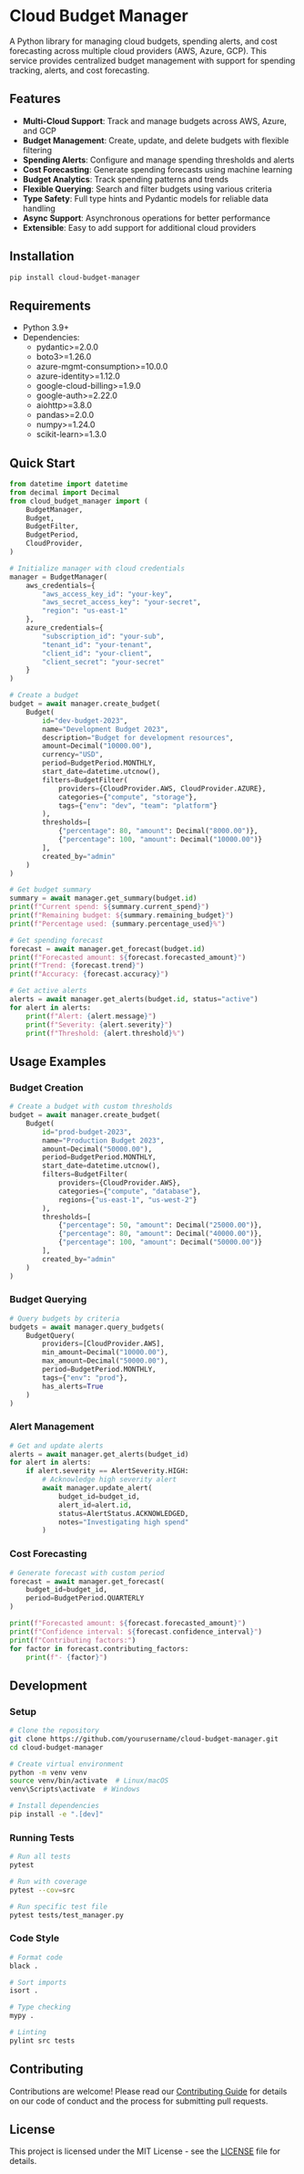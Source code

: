 # Cloud Budget Manager

A Python library for managing cloud budgets, spending alerts, and cost forecasting across multiple cloud providers (AWS, Azure, GCP). This service provides centralized budget management with support for spending tracking, alerts, and cost forecasting.

## Features

- **Multi-Cloud Support**: Track and manage budgets across AWS, Azure, and GCP
- **Budget Management**: Create, update, and delete budgets with flexible filtering
- **Spending Alerts**: Configure and manage spending thresholds and alerts
- **Cost Forecasting**: Generate spending forecasts using machine learning
- **Budget Analytics**: Track spending patterns and trends
- **Flexible Querying**: Search and filter budgets using various criteria
- **Type Safety**: Full type hints and Pydantic models for reliable data handling
- **Async Support**: Asynchronous operations for better performance
- **Extensible**: Easy to add support for additional cloud providers

## Installation

```bash
pip install cloud-budget-manager
```

## Requirements

- Python 3.9+
- Dependencies:
  - pydantic>=2.0.0
  - boto3>=1.26.0
  - azure-mgmt-consumption>=10.0.0
  - azure-identity>=1.12.0
  - google-cloud-billing>=1.9.0
  - google-auth>=2.22.0
  - aiohttp>=3.8.0
  - pandas>=2.0.0
  - numpy>=1.24.0
  - scikit-learn>=1.3.0

## Quick Start

```python
from datetime import datetime
from decimal import Decimal
from cloud_budget_manager import (
    BudgetManager,
    Budget,
    BudgetFilter,
    BudgetPeriod,
    CloudProvider,
)

# Initialize manager with cloud credentials
manager = BudgetManager(
    aws_credentials={
        "aws_access_key_id": "your-key",
        "aws_secret_access_key": "your-secret",
        "region": "us-east-1"
    },
    azure_credentials={
        "subscription_id": "your-sub",
        "tenant_id": "your-tenant",
        "client_id": "your-client",
        "client_secret": "your-secret"
    }
)

# Create a budget
budget = await manager.create_budget(
    Budget(
        id="dev-budget-2023",
        name="Development Budget 2023",
        description="Budget for development resources",
        amount=Decimal("10000.00"),
        currency="USD",
        period=BudgetPeriod.MONTHLY,
        start_date=datetime.utcnow(),
        filters=BudgetFilter(
            providers={CloudProvider.AWS, CloudProvider.AZURE},
            categories={"compute", "storage"},
            tags={"env": "dev", "team": "platform"}
        ),
        thresholds=[
            {"percentage": 80, "amount": Decimal("8000.00")},
            {"percentage": 100, "amount": Decimal("10000.00")}
        ],
        created_by="admin"
    )
)

# Get budget summary
summary = await manager.get_summary(budget.id)
print(f"Current spend: ${summary.current_spend}")
print(f"Remaining budget: ${summary.remaining_budget}")
print(f"Percentage used: {summary.percentage_used}%")

# Get spending forecast
forecast = await manager.get_forecast(budget.id)
print(f"Forecasted amount: ${forecast.forecasted_amount}")
print(f"Trend: {forecast.trend}")
print(f"Accuracy: {forecast.accuracy}")

# Get active alerts
alerts = await manager.get_alerts(budget.id, status="active")
for alert in alerts:
    print(f"Alert: {alert.message}")
    print(f"Severity: {alert.severity}")
    print(f"Threshold: {alert.threshold}%")
```

## Usage Examples

### Budget Creation

```python
# Create a budget with custom thresholds
budget = await manager.create_budget(
    Budget(
        id="prod-budget-2023",
        name="Production Budget 2023",
        amount=Decimal("50000.00"),
        period=BudgetPeriod.MONTHLY,
        start_date=datetime.utcnow(),
        filters=BudgetFilter(
            providers={CloudProvider.AWS},
            categories={"compute", "database"},
            regions={"us-east-1", "us-west-2"}
        ),
        thresholds=[
            {"percentage": 50, "amount": Decimal("25000.00")},
            {"percentage": 80, "amount": Decimal("40000.00")},
            {"percentage": 100, "amount": Decimal("50000.00")}
        ],
        created_by="admin"
    )
)
```

### Budget Querying

```python
# Query budgets by criteria
budgets = await manager.query_budgets(
    BudgetQuery(
        providers=[CloudProvider.AWS],
        min_amount=Decimal("10000.00"),
        max_amount=Decimal("50000.00"),
        period=BudgetPeriod.MONTHLY,
        tags={"env": "prod"},
        has_alerts=True
    )
)
```

### Alert Management

```python
# Get and update alerts
alerts = await manager.get_alerts(budget_id)
for alert in alerts:
    if alert.severity == AlertSeverity.HIGH:
        # Acknowledge high severity alert
        await manager.update_alert(
            budget_id=budget_id,
            alert_id=alert.id,
            status=AlertStatus.ACKNOWLEDGED,
            notes="Investigating high spend"
        )
```

### Cost Forecasting

```python
# Generate forecast with custom period
forecast = await manager.get_forecast(
    budget_id=budget_id,
    period=BudgetPeriod.QUARTERLY
)

print(f"Forecasted amount: ${forecast.forecasted_amount}")
print(f"Confidence interval: ${forecast.confidence_interval}")
print(f"Contributing factors:")
for factor in forecast.contributing_factors:
    print(f"- {factor}")
```

## Development

### Setup

```bash
# Clone the repository
git clone https://github.com/yourusername/cloud-budget-manager.git
cd cloud-budget-manager

# Create virtual environment
python -m venv venv
source venv/bin/activate  # Linux/macOS
venv\Scripts\activate  # Windows

# Install dependencies
pip install -e ".[dev]"
```

### Running Tests

```bash
# Run all tests
pytest

# Run with coverage
pytest --cov=src

# Run specific test file
pytest tests/test_manager.py
```

### Code Style

```bash
# Format code
black .

# Sort imports
isort .

# Type checking
mypy .

# Linting
pylint src tests
```

## Contributing

Contributions are welcome! Please read our [Contributing Guide](CONTRIBUTING.md) for details on our code of conduct and the process for submitting pull requests.

## License

This project is licensed under the MIT License - see the [LICENSE](LICENSE) file for details.
